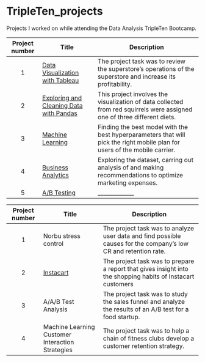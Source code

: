 # TripleTen_projects
Projects I worked on while attending the Data Analysis TripleTen Bootcamp.


| Project number | Title | Description |
| :-----------: | ----------- |----------- |
| 1 | [Data Visualization with Tableau](https://github.com/KondratevI/TripleTen_projects/tree/ad457578f8794f8bdb022c20bf6504ea922a2a35/tableau_project) | The project task was to review the superstore’s operations of the superstore and increase its profitability. |
| 2 | [Exploring and Cleaning Data with Pandas](https://github.com/KondratevI/TripleTen_projects/tree/3227d89a7801940acc4706b59676d0d819e56f95/visualization_data_project) | This project involves the visualization of data collected from red squirrels were assigned one of three different diets. |
| 3 | [Machine Learning](https://github.com/KondratevI/TripleTen_projects/tree/630808265053d861c56ae175bdfd5ff40afd3df7/machine_learning_project) | Finding the best model with the best hyperparameters that will pick the right mobile plan for users of the mobile carrier. |
| 4 | [Business Analytics](https://github.com/KondratevI/TripleTen_projects/tree/897e307b967ca3e82db3423c625b529b5050580f/business_analytics) | Exploring the dataset, carring out analysis of and making recommendations to optimize marketing expenses. |
| 5 | [A/B Testing](ololo) | _____________ |






| Project number | Title | Description |
| :-----------: | ----------- |----------- |
| 1 | Norbu stress control| The project task was to analyze user data and find possible causes for the company’s low CR and retention rate. |
| 2 | [Instacart](https://github.com/zarina-perez/TripleTen_projects/tree/main/02-EDA_project) | The project task was to prepare a report that gives insight into the shopping habits of Instacart customers |
| 3 | A/A/B Test Analysis | The project task was to study the sales funnel and analyze the results of an A/B test for a food startup. |
| 4 | Machine Learning Customer Interaction Strategies | The project task was to help a chain of fitness clubs develop a customer retention strategy. |
